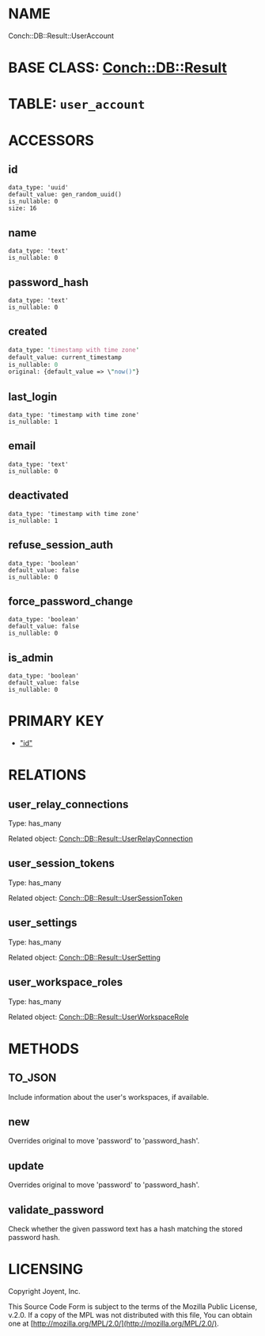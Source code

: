 # NAME

Conch::DB::Result::UserAccount

# BASE CLASS: [Conch::DB::Result](/conch/modules/Conch::DB::Result)

# TABLE: `user_account`

# ACCESSORS

## id

```
data_type: 'uuid'
default_value: gen_random_uuid()
is_nullable: 0
size: 16
```

## name

```
data_type: 'text'
is_nullable: 0
```

## password\_hash

```
data_type: 'text'
is_nullable: 0
```

## created

```perl
data_type: 'timestamp with time zone'
default_value: current_timestamp
is_nullable: 0
original: {default_value => \"now()"}
```

## last\_login

```
data_type: 'timestamp with time zone'
is_nullable: 1
```

## email

```
data_type: 'text'
is_nullable: 0
```

## deactivated

```
data_type: 'timestamp with time zone'
is_nullable: 1
```

## refuse\_session\_auth

```
data_type: 'boolean'
default_value: false
is_nullable: 0
```

## force\_password\_change

```
data_type: 'boolean'
default_value: false
is_nullable: 0
```

## is\_admin

```
data_type: 'boolean'
default_value: false
is_nullable: 0
```

# PRIMARY KEY

- ["id"](#id)

# RELATIONS

## user\_relay\_connections

Type: has\_many

Related object: [Conch::DB::Result::UserRelayConnection](/conch/modules/Conch::DB::Result::UserRelayConnection)

## user\_session\_tokens

Type: has\_many

Related object: [Conch::DB::Result::UserSessionToken](/conch/modules/Conch::DB::Result::UserSessionToken)

## user\_settings

Type: has\_many

Related object: [Conch::DB::Result::UserSetting](/conch/modules/Conch::DB::Result::UserSetting)

## user\_workspace\_roles

Type: has\_many

Related object: [Conch::DB::Result::UserWorkspaceRole](/conch/modules/Conch::DB::Result::UserWorkspaceRole)

# METHODS

## TO\_JSON

Include information about the user's workspaces, if available.

## new

Overrides original to move 'password' to 'password\_hash'.

## update

Overrides original to move 'password' to 'password\_hash'.

## validate\_password

Check whether the given password text has a hash matching the stored password hash.

# LICENSING

Copyright Joyent, Inc.

This Source Code Form is subject to the terms of the Mozilla Public License,
v.2.0. If a copy of the MPL was not distributed with this file, You can obtain
one at [http://mozilla.org/MPL/2.0/](http://mozilla.org/MPL/2.0/).
